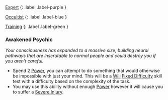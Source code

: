 
[Expert](Game/Expert-List)
{: .label .label-purple }

[Occultist](Game/Occultist)
{: .label .label-blue }

[Training](Game/Training-List)
{: .label .label-green }
### Awakened Psychic
*Your consciousness has expanded to a massive size, building neural pathways that are inscrutable to normal people and could destroy you if you aren't careful.*
* Spend 2 [Power](Game/Additional-Attributes#Power), you can attempt to do something that would otherwise be impossible with just your mind. This will be a [Will](Game/Core/Spirit#Will) [Fixed Difficulty](Game/Core/Skills#Fixed%20Difficulty) skill test with a difficulty based on the complexity of the task. 
* You may use this ability without enough [Power](Game/Additional-Attributes#Power) however it will cause you to suffer a [Severe Injury](Game/Core/Injury#Severe%20Injury).

